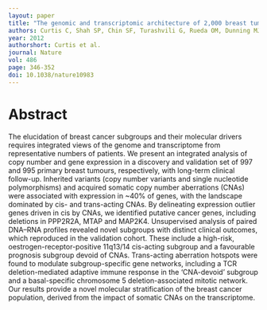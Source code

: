 ```yaml
---
layout: paper
title: "The genomic and transcriptomic architecture of 2,000 breast tumours reveals novel subgroups"
authors: Curtis C, Shah SP, Chin SF, Turashvili G, Rueda OM, Dunning MJ, Speed D, Lynch AG, Samarajiwa S, Yuan Y, Gräf S, Ha G, Haffari G, Bashashati A, Russell R, McKinney S; METABRIC Group, Langerød A, Green A, Provenzano E, Wishart G, Pinder S, Watson P, Markowetz F, Murphy L, Ellis I, Purushotham A, Børresen-Dale AL, Brenton JD, Tavaré S, Caldas C, Aparicio S.
year: 2012
authorshort: Curtis et al.
journal: Nature
vol: 486
page: 346-352
doi: 10.1038/nature10983
---
```


# Abstract

The elucidation of breast cancer subgroups and their molecular drivers requires integrated views of the genome and transcriptome from representative numbers of patients. We present an integrated analysis of copy number and gene expression in a discovery and validation set of 997 and 995 primary breast tumours, respectively, with long-term clinical follow-up. Inherited variants (copy number variants and single nucleotide polymorphisms) and acquired somatic copy number aberrations (CNAs) were associated with expression in ~40% of genes, with the landscape dominated by cis- and trans-acting CNAs. By delineating expression outlier genes driven in cis by CNAs, we identified putative cancer genes, including deletions in PPP2R2A, MTAP and MAP2K4. Unsupervised analysis of paired DNA–RNA profiles revealed novel subgroups with distinct clinical outcomes, which reproduced in the validation cohort. These include a high-risk, oestrogen-receptor-positive 11q13/14 cis-acting subgroup and a favourable prognosis subgroup devoid of CNAs. Trans-acting aberration hotspots were found to modulate subgroup-specific gene networks, including a TCR deletion-mediated adaptive immune response in the ‘CNA-devoid’ subgroup and a basal-specific chromosome 5 deletion-associated mitotic network. Our results provide a novel molecular stratification of the breast cancer population, derived from the impact of somatic CNAs on the transcriptome.

